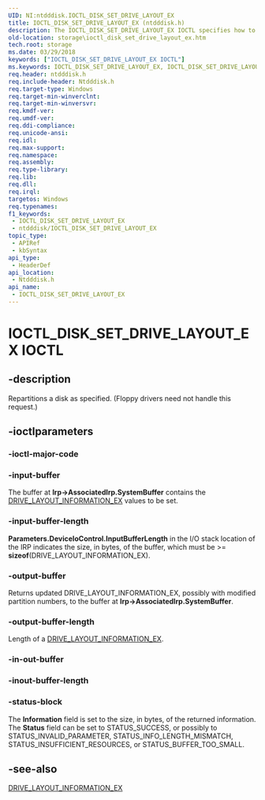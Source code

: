 ```yaml
---
UID: NI:ntdddisk.IOCTL_DISK_SET_DRIVE_LAYOUT_EX
title: IOCTL_DISK_SET_DRIVE_LAYOUT_EX (ntdddisk.h)
description: The IOCTL_DISK_SET_DRIVE_LAYOUT_EX IOCTL specifies how to repartition a disk by using DRIVE_LAYOUT_INFORMATION_EX values and other parameters.
old-location: storage\ioctl_disk_set_drive_layout_ex.htm
tech.root: storage
ms.date: 03/29/2018
keywords: ["IOCTL_DISK_SET_DRIVE_LAYOUT_EX IOCTL"]
ms.keywords: IOCTL_DISK_SET_DRIVE_LAYOUT_EX, IOCTL_DISK_SET_DRIVE_LAYOUT_EX control, IOCTL_DISK_SET_DRIVE_LAYOUT_EX control code [Storage Devices], k307_4f25801a-eda0-42b1-9969-47f01f39c3fb.xml, ntdddisk/IOCTL_DISK_SET_DRIVE_LAYOUT_EX, storage.ioctl_disk_set_drive_layout_ex
req.header: ntdddisk.h
req.include-header: Ntdddisk.h
req.target-type: Windows
req.target-min-winverclnt: 
req.target-min-winversvr: 
req.kmdf-ver: 
req.umdf-ver: 
req.ddi-compliance: 
req.unicode-ansi: 
req.idl: 
req.max-support: 
req.namespace: 
req.assembly: 
req.type-library: 
req.lib: 
req.dll: 
req.irql: 
targetos: Windows
req.typenames: 
f1_keywords:
 - IOCTL_DISK_SET_DRIVE_LAYOUT_EX
 - ntdddisk/IOCTL_DISK_SET_DRIVE_LAYOUT_EX
topic_type:
 - APIRef
 - kbSyntax
api_type:
 - HeaderDef
api_location:
 - Ntdddisk.h
api_name:
 - IOCTL_DISK_SET_DRIVE_LAYOUT_EX
---
```


# IOCTL_DISK_SET_DRIVE_LAYOUT_EX IOCTL


## -description

Repartitions a disk as specified. (Floppy drivers need not handle this request.)

## -ioctlparameters

### -ioctl-major-code

### -input-buffer

The buffer at <b>Irp->AssociatedIrp.SystemBuffer</b> contains the <a href="/windows-hardware/drivers/ddi/ntdddisk/ns-ntdddisk-_drive_layout_information_ex">DRIVE_LAYOUT_INFORMATION_EX</a> values to be set.

### -input-buffer-length

<b>Parameters.DeviceIoControl.InputBufferLength</b> in the I/O stack location of the IRP indicates the size, in bytes, of the buffer, which must be >= <b>sizeof</b>(DRIVE_LAYOUT_INFORMATION_EX).

### -output-buffer

Returns updated DRIVE_LAYOUT_INFORMATION_EX, possibly with modified partition numbers, to the buffer at <b>Irp->AssociatedIrp.SystemBuffer</b>.

### -output-buffer-length

Length of a <a href="/windows-hardware/drivers/ddi/ntdddisk/ns-ntdddisk-_drive_layout_information_ex">DRIVE_LAYOUT_INFORMATION_EX</a>.

### -in-out-buffer

### -inout-buffer-length

### -status-block

The <b>Information</b> field is set to the size, in bytes, of the returned information. The <b>Status</b> field can be set to STATUS_SUCCESS, or possibly to STATUS_INVALID_PARAMETER, STATUS_INFO_LENGTH_MISMATCH, STATUS_INSUFFICIENT_RESOURCES, or STATUS_BUFFER_TOO_SMALL.

## -see-also

<a href="/windows-hardware/drivers/ddi/ntdddisk/ns-ntdddisk-_drive_layout_information_ex">DRIVE_LAYOUT_INFORMATION_EX</a>
